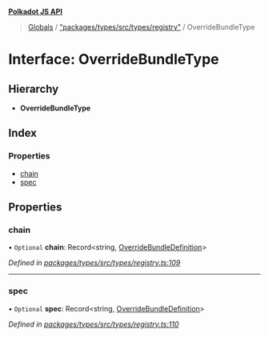 **[Polkadot JS API](../README.md)**

> [Globals](../globals.md) / ["packages/types/src/types/registry"](../modules/_packages_types_src_types_registry_.md) / OverrideBundleType

# Interface: OverrideBundleType

## Hierarchy

* **OverrideBundleType**

## Index

### Properties

* [chain](_packages_types_src_types_registry_.overridebundletype.md#chain)
* [spec](_packages_types_src_types_registry_.overridebundletype.md#spec)

## Properties

### chain

• `Optional` **chain**: Record\<string, [OverrideBundleDefinition](_packages_types_src_types_registry_.overridebundledefinition.md)>

*Defined in [packages/types/src/types/registry.ts:109](https://github.com/polkadot-js/api/blob/95c4f03bc/packages/types/src/types/registry.ts#L109)*

___

### spec

• `Optional` **spec**: Record\<string, [OverrideBundleDefinition](_packages_types_src_types_registry_.overridebundledefinition.md)>

*Defined in [packages/types/src/types/registry.ts:110](https://github.com/polkadot-js/api/blob/95c4f03bc/packages/types/src/types/registry.ts#L110)*
